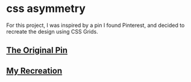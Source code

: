 # css asymmetry

For this project, I was inspired by a pin I found Pinterest, and decided to recreate the design using CSS Grids.

## [The Original Pin](https://www.pinterest.co.uk/pin/371758144241852046/)

## [My Recreation](https://codepen.io/moniet/pen/QejeNo)
